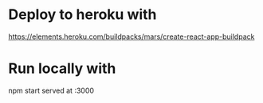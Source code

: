 # Deploy to heroku with
https://elements.heroku.com/buildpacks/mars/create-react-app-buildpack
# Run locally with
npm start
served at :3000
